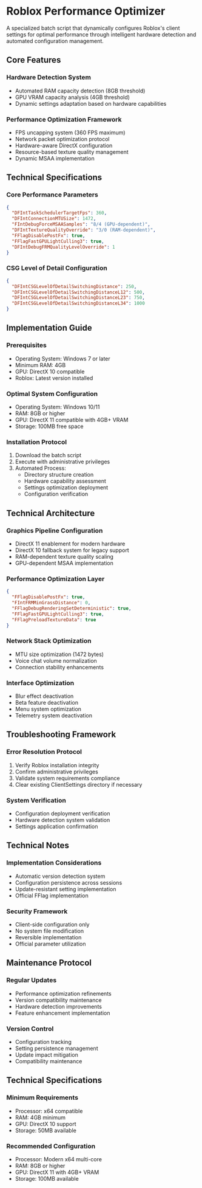 # Roblox Performance Optimizer

A specialized batch script that dynamically configures Roblox's client settings for optimal performance through intelligent hardware detection and automated configuration management.

## Core Features

### Hardware Detection System
- Automated RAM capacity detection (8GB threshold)
- GPU VRAM capacity analysis (4GB threshold)
- Dynamic settings adaptation based on hardware capabilities

### Performance Optimization Framework
- FPS uncapping system (360 FPS maximum)
- Network packet optimization protocol
- Hardware-aware DirectX configuration
- Resource-based texture quality management
- Dynamic MSAA implementation

## Technical Specifications

### Core Performance Parameters
```json
{
  "DFIntTaskSchedulerTargetFps": 360,
  "DFIntConnectionMTUSize": 1472,
  "FIntDebugForceMSAASamples": "8/4 (GPU-dependent)",
  "DFIntTextureQualityOverride": "3/0 (RAM-dependent)",
  "FFlagDisablePostFx": true,
  "FFlagFastGPULightCulling3": true,
  "DFIntDebugFRMQualityLevelOverride": 1
}
```

### CSG Level of Detail Configuration
```json
{
  "DFIntCSGLevelOfDetailSwitchingDistance": 250,
  "DFIntCSGLevelOfDetailSwitchingDistanceL12": 500,
  "DFIntCSGLevelOfDetailSwitchingDistanceL23": 750,
  "DFIntCSGLevelOfDetailSwitchingDistanceL34": 1000
}
```

## Implementation Guide

### Prerequisites
- Operating System: Windows 7 or later
- Minimum RAM: 4GB
- GPU: DirectX 10 compatible
- Roblox: Latest version installed

### Optimal System Configuration
- Operating System: Windows 10/11
- RAM: 8GB or higher
- GPU: DirectX 11 compatible with 4GB+ VRAM
- Storage: 100MB free space

### Installation Protocol
1. Download the batch script
2. Execute with administrative privileges
3. Automated Process:
   - Directory structure creation
   - Hardware capability assessment
   - Settings optimization deployment
   - Configuration verification

## Technical Architecture

### Graphics Pipeline Configuration
- DirectX 11 enablement for modern hardware
- DirectX 10 fallback system for legacy support
- RAM-dependent texture quality scaling
- GPU-dependent MSAA implementation

### Performance Optimization Layer
```json
{
  "FFlagDisablePostFx": true,
  "FIntFRMMinGrassDistance": 0,
  "FFlagDebugRenderingSetDeterministic": true,
  "FFlagFastGPULightCulling3": true,
  "FFlagPreloadTextureData": true
}
```

### Network Stack Optimization
- MTU size optimization (1472 bytes)
- Voice chat volume normalization
- Connection stability enhancements

### Interface Optimization
- Blur effect deactivation
- Beta feature deactivation
- Menu system optimization
- Telemetry system deactivation

## Troubleshooting Framework

### Error Resolution Protocol
1. Verify Roblox installation integrity
2. Confirm administrative privileges
3. Validate system requirements compliance
4. Clear existing ClientSettings directory if necessary

### System Verification
- Configuration deployment verification
- Hardware detection system validation
- Settings application confirmation

## Technical Notes

### Implementation Considerations
- Automatic version detection system
- Configuration persistence across sessions
- Update-resistant setting implementation
- Official FFlag implementation

### Security Framework
- Client-side configuration only
- No system file modification
- Reversible implementation
- Official parameter utilization

## Maintenance Protocol

### Regular Updates
- Performance optimization refinements
- Version compatibility maintenance
- Hardware detection improvements
- Feature enhancement implementation

### Version Control
- Configuration tracking
- Setting persistence management
- Update impact mitigation
- Compatibility maintenance

## Technical Specifications

### Minimum Requirements
- Processor: x64 compatible
- RAM: 4GB minimum
- GPU: DirectX 10 support
- Storage: 50MB available

### Recommended Configuration
- Processor: Modern x64 multi-core
- RAM: 8GB or higher
- GPU: DirectX 11 with 4GB+ VRAM
- Storage: 100MB available
